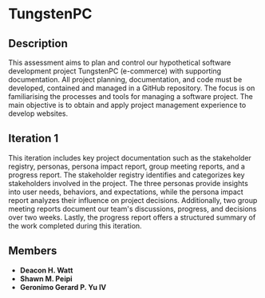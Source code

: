 # TungstenPC  

## Description  

This assessment aims to plan and control our hypothetical software development project TungstenPC (e-commerce) with supporting documentation. All project planning, documentation, and code must be developed, contained and managed in a GitHub repository. The focus is on familiarising the processes and tools for managing a software project. The main objective is to obtain and apply project management experience to develop websites.

## Iteration 1  

This iteration includes key project documentation such as the stakeholder registry, personas, persona impact report, group meeting reports, and a progress report. The stakeholder registry identifies and categorizes key stakeholders involved in the project. The three personas provide insights into user needs, behaviors, and expectations, while the persona impact report analyzes their influence on project decisions. Additionally, two group meeting reports document our team's discussions, progress, and decisions over two weeks. Lastly, the progress report offers a structured summary of the work completed during this iteration.  

## Members  

- **Deacon H. Watt**  
- **Shawn M. Peipi**  
- **Geronimo Gerard P. Yu IV**  
